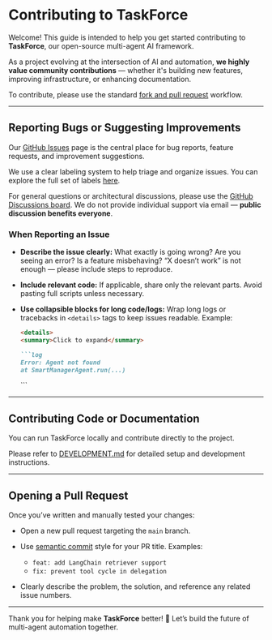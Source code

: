 # Contributing to TaskForce

Welcome! This guide is intended to help you get started contributing to **TaskForce**, our open-source multi-agent AI framework.

As a project evolving at the intersection of AI and automation, **we highly value community contributions** — whether it's building new features, improving infrastructure, or enhancing documentation.

To contribute, please use the standard [fork and pull request](https://docs.github.com/en/get-started/quickstart/contributing-to-projects) workflow.

---

## Reporting Bugs or Suggesting Improvements

Our [GitHub Issues](https://github.com/taskforce-aiagent/taskforce-aiagent/issues) page is the central place for bug reports, feature requests, and improvement suggestions.

We use a clear labeling system to help triage and organize issues. You can explore the full set of labels [here](https://github.com/taskforce-aiagent/taskforce-aiagent/labels).

For general questions or architectural discussions, please use the [GitHub Discussions board](https://github.com/taskforce-aiagent/taskforce-aiagent/discussions).
We do not provide individual support via email — **public discussion benefits everyone**.

### When Reporting an Issue

* **Describe the issue clearly:** What exactly is going wrong? Are you seeing an error? Is a feature misbehaving? “X doesn’t work” is not enough — please include steps to reproduce.
* **Include relevant code:** If applicable, share only the relevant parts. Avoid pasting full scripts unless necessary.
* **Use collapsible blocks for long code/logs:** Wrap long logs or tracebacks in `<details>` tags to keep issues readable.
  Example:

  ````markdown
  <details>
  <summary>Click to expand</summary>

  ```log
  Error: Agent not found
  at SmartManagerAgent.run(...)
  ````

  </details>
  ```

---

## Contributing Code or Documentation

You can run TaskForce locally and contribute directly to the project.

Please refer to [DEVELOPMENT.md](DEVELOPMENT.md) for detailed setup and development instructions.

---

## Opening a Pull Request

Once you’ve written and manually tested your changes:

* Open a new pull request targeting the `main` branch.
* Use [semantic commit](https://www.conventionalcommits.org/en/v1.0.0/) style for your PR title.
  Examples:

  * `feat: add LangChain retriever support`
  * `fix: prevent tool cycle in delegation`
* Clearly describe the problem, the solution, and reference any related issue numbers.

---

Thank you for helping make **TaskForce** better! 🚀
Let’s build the future of multi-agent automation together.

